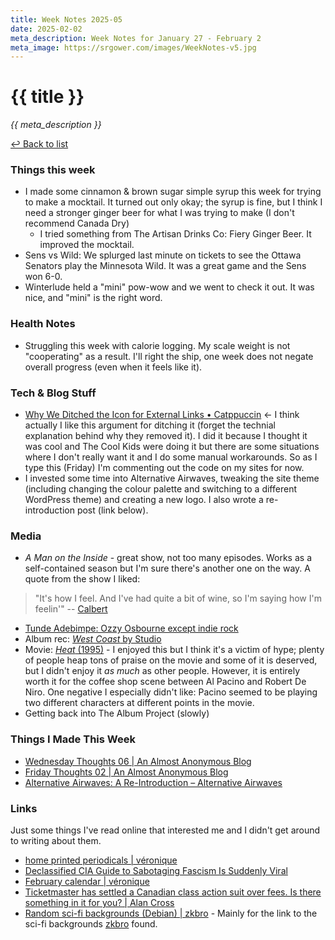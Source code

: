 ```yaml
---
title: Week Notes 2025-05
date: 2025-02-02
meta_description: Week Notes for January 27 - February 2
meta_image: https://srgower.com/images/WeekNotes-v5.jpg
---
```


# {{ title }}

*{{ meta_description }}*

[↩ Back to list](/weeknotes/)

### Things this week 

- I made some cinnamon & brown sugar simple syrup this week for trying to make a mocktail. It turned out only okay; the syrup is fine, but I think I need a stronger ginger beer for what I was trying to make (I don't recommend Canada Dry) 
  - I tried something from The Artisan Drinks Co: Fiery Ginger Beer. It improved the mocktail.
- Sens vs Wild: We splurged last minute on tickets to see the Ottawa Senators play the Minnesota Wild. It was a great game and the Sens won 6-0.  
- Winterlude held a "mini" pow-wow and we went to check it out. It was nice, and "mini" is the right word. 

### Health Notes

- Struggling this week with calorie logging. My scale weight is not "cooperating" as a result. I'll right the ship, one week does not negate overall progress (even when it feels like it). 

### Tech & Blog Stuff 

- [Why We Ditched the Icon for External Links • Catppuccin](https://catppuccin.com/blog/why-we-ditched-the-icon-for-external-links) <- I think actually I like this argument for ditching it (forget the technial explanation behind why they removed it). I did it because I thought it was cool and The Cool Kids were doing it but there are some situations where I don't really want it and I do some manual workarounds. So as I type this (Friday) I'm commenting out the code on my sites for now. 
- I invested some time into Alternative Airwaves, tweaking the site theme (including changing the colour palette and switching to a different WordPress theme) and creating a new logo. I also wrote a re-introduction post (link below). 

### Media 

- *A Man on the Inside* - great show, not too many episodes. Works as a self-contained season but I'm sure there's another one on the way. A quote from the show I liked: 
> "It's how I feel. And I've had quite a bit of wine, so I'm saying how I'm feelin'" -- [Calbert](https://www.themoviedb.org/person/196179-stephen-mckinley-henderson) 

- [Tunde Adebimpe: Ozzy Osbourne except indie rock](https://tundeadebimpe.bandcamp.com/album/thee-black-boltz)
- Album rec: [*West Coast* by Studio](https://studio.bandcamp.com/album/west-coast-2 ) 
- Movie: [*Heat* (1995)](https://www.themoviedb.org/movie/949-heat) - I enjoyed this but I think it's a victim of hype; plenty of people heap tons of praise on the movie and some of it is deserved, but I didn't enjoy it *as much* as other people. However, it is entirely worth it for the coffee shop scene between Al Pacino and Robert De Niro. One negative I especially didn't like: Pacino seemed to be playing two different characters at different points in the movie. 
- Getting back into The Album Project (slowly)

### Things I Made This Week

- [Wednesday Thoughts 06 | An Almost Anonymous Blog](https://lwgrs.bearblog.dev/wednesday-thoughts-06/)
- [Friday Thoughts 02 | An Almost Anonymous Blog](https://lwgrs.bearblog.dev/friday-thoughts-02/)
- [Alternative Airwaves: A Re-Introduction – Alternative Airwaves](https://alternativeairwaves.com/2025/01/31/alternative-airwaves-a-re-introduction/)

### Links 

Just some things I've read online that interested me and I didn't get around to writing about them.

- [home printed periodicals | véronique](https://veronique.ink/home-printed-periodicals/) 
- [Declassified CIA Guide to Sabotaging Fascism Is Suddenly Viral](https://www.404media.co/declassified-cia-guide-to-sabotaging-fascism-is-suddenly-viral/)
- [February calendar | véronique](https://veronique.ink/february-calendar/)
- [Ticketmaster has settled a Canadian class action suit over fees. Is there something in it for you? | Alan Cross](https://www.ajournalofmusicalthings.com/ticketmaster-has-settled-a-canadian-class-action-suit-over-fees-is-there-something-in-it-for-you/)
- [Random sci-fi backgrounds (Debian) | zkbro](https://html-chunder.neocities.org/blog/random-backgrounds/) - Mainly for the link to the sci-fi backgrounds <a href="https://html-chunder.neocities.org/" class="nametag">zkbro</a> found.